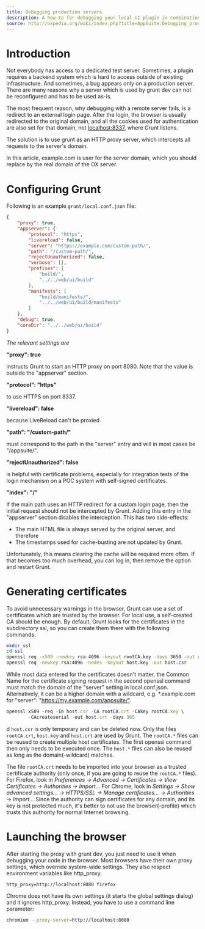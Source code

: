 ```yaml
---
title: Debugging production servers
description: A how-to for debugging your local UI plugin in combination with production and staging servers, which use redirects, HTTPS, and other things which break with the auto-generated Grunt configuration.
source: http://oxpedia.org/wiki/index.php?title=AppSuite:Debugging_production_servers
---
```


# Introduction

Not everybody has access to a dedicated test server.
Sometimes, a plugin requires a backend system which is hard to access outside of existing infrastructure.
And sometimes, a bug appears only on a production server.
There are many reasons why a server which is used by grunt dev can not be reconfigured and has to be used as-is.

The most frequent reason, why debugging with a remote server fails, is a redirect to an external login page.
After the login, the browser is usually redirected to the original domain, and all the cookies used for authentication are also set for that domain, not [localhost:8337](http://localhost:8337), where Grunt listens.

The solution is to use grunt as an HTTP proxy server, which intercepts all requests to the server's domain.

In this article, example.com is user for the server domain, which you should replace by the real domain of the OX server.

# Configuring Grunt

Following is an example `grunt/local.conf.json` file:

```json
{
    "proxy": true,
    "appserver": {
        "protocol": "https",
        "livereload": false,
        "server": "https://example.com/custom-path/",
        "path": "/custom-path/",
        "rejectUnauthorized": false,
        "verbose": [],
        "prefixes": [
            "build/",
            "../../web/ui/build"
        ],
        "manifests": [
            "build/manifests/",
            "../../web/ui/build/manifests"
        ]
    },
    "debug": true,
    "coreDir": "../../web/ui/build"
}
```

_The relevant settings are_

**"proxy": true**

instructs Grunt to start an HTTP proxy on port 8080.
Note that the value is outside the "appserver" section.

**"protocol": "https"**

to use HTTPS on port 8337.

**"livereload": false**

because LiveReload can't be proxied.

**"path": "/custom-path/"**

must correspond to the path in the "server" entry and will in most cases be "/appsuite/".

**"rejectUnauthorized": false**

is helpful with certificate problems, especially for integration tests of the login mechanism on a POC system with self-signed certificates.

**"index": "/"**

If the main path uses an HTTP redirect for a custom login page, then the initial request should not be intercepted by Grunt.
Adding this entry in the "appserver" section disables the interception.
This has two side-effects:

- The main HTML file is always served by the original server, and therefore
- The timestamps used for cache-busting are not updated by Grunt.

Unfortunately, this means clearing the cache will be required more often.
If that becomes too much overhead, you can log in, then remove the option and restart Grunt.

# Generating certificates

To avoid unnecessary warnings in the browser, Grunt can use a set of certificates which are trusted by the browser.
For local use, a self-created CA should be enough.
By default, Grunt looks for the certificates in the subdirectory ssl, so you can create them there with the following commands:

```bash
mkdir ssl
cd ssl
openssl req -x509 -newkey rsa:4096 -keyout rootCA.key -days 3650 -out rootCA.crt
openssl req -newkey rsa:4096 -nodes -keyout host.key -out host.csr
```

While most data entered for the certificates doesn't matter, the Common Name for the certificate signing request in the second openssl command must match the domain of the "server" setting in local.conf.json.
Alternatively, it can be a higher domain with a wildcard, e.g. \*.example.com for "server": "<https://my.example.com/appsuite/">.

```javascript
openssl x509 -req -in host.csr -CA rootCA.crt -CAkey rootCA.key \
        -CAcreateserial -out host.crt -days 365
```

d
`host.csr` is only temporary and can be deleted now.
Only the files `rootCA.crt`, `host.key` and `host.crt` are used by Grunt.
The `rootCA.*` files can be reused to create multiple host certificates.
The first openssl command then only needs to be executed once.
The `host.*` files can also be reused as long as the domain(-wildcard) matches.

The file `rootCA.crt` needs to be imported into your browser as a trusted certificate authority (only once, if you are going to reuse the `rootCA.*` files).
For Firefox, look in _Preferences → Advanced → Certificates → View Certificates → Authorities → Import..._
For Chrome, look in _Settings → Show advanced settings... → HTTPS/SSL → Manage certificates... → Authorities → Import..._
Since the authority can sign certificates for any domain, and its key is not protected much, it's better to not use the browser(-profile) which trusts this authority for normal Internet browsing.

# Launching the browser

After starting the proxy with grunt dev, you just need to use it when debugging your code in the browser.
Most browsers have their own proxy settings, which override system-wide settings.
They also respect environment variables like http_proxy.

```url
http_proxy=http://localhost:8080 firefox
```

Chrome does not have its own settings (it starts the global settings dialog) and it ignores http_proxy.
Instead, you have to use a command line parameter:

```bash
chromium --proxy-server=http://localhost:8080
```

